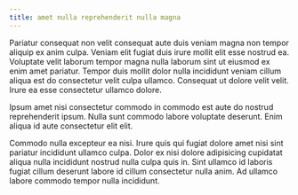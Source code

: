 ```yaml
---
title: amet nulla reprehenderit nulla magna
---
```


Pariatur consequat non velit consequat aute duis veniam magna non tempor aliquip ex anim culpa. Veniam elit fugiat duis irure mollit elit esse nostrud ea. Voluptate velit laborum tempor magna nulla laborum sint ut eiusmod ex enim amet pariatur. Tempor duis mollit dolor nulla incididunt veniam cillum aliqua est do consectetur velit culpa ullamco. Consequat ut dolore velit velit. Irure ea esse consectetur ullamco dolore.

Ipsum amet nisi consectetur commodo in commodo est aute do nostrud reprehenderit ipsum. Nulla sunt commodo labore voluptate deserunt. Enim aliqua id aute consectetur elit elit.

Commodo nulla excepteur ea nisi. Irure quis qui fugiat dolore amet nisi sint pariatur incididunt ullamco culpa. Dolor ex nisi dolore adipisicing cupidatat aliqua nulla incididunt nostrud nulla culpa quis in. Sint ullamco id laboris fugiat cillum deserunt labore id cillum consectetur nulla anim. Ad ullamco labore commodo tempor nulla incididunt.